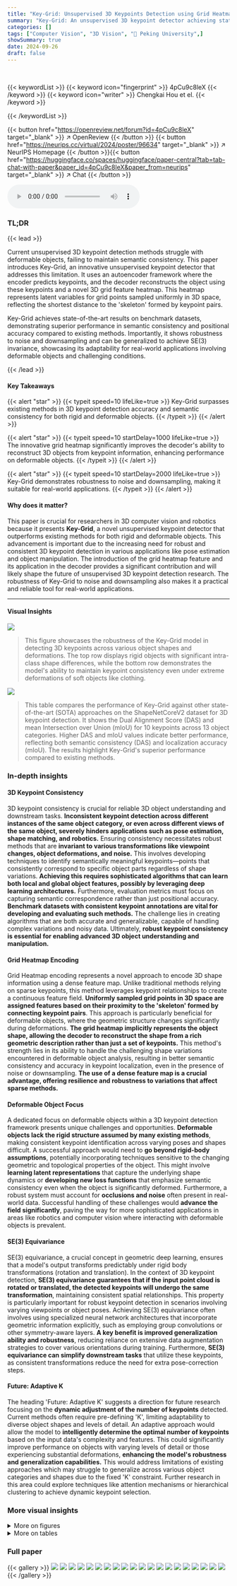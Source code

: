 ```yaml
---
title: "Key-Grid: Unsupervised 3D Keypoints Detection using Grid Heatmap Features"
summary: "Key-Grid: An unsupervised 3D keypoint detector achieving state-of-the-art semantic consistency and accuracy for both rigid and deformable objects using novel grid heatmap features."
categories: []
tags: ["Computer Vision", "3D Vision", "🏢 Peking University",]
showSummary: true
date: 2024-09-26
draft: false
---
```


<br>

{{< keywordList >}}
{{< keyword icon="fingerprint" >}} 4pCu9c8leX {{< /keyword >}}
{{< keyword icon="writer" >}} Chengkai Hou et el. {{< /keyword >}}
 
{{< /keywordList >}}

{{< button href="https://openreview.net/forum?id=4pCu9c8leX" target="_blank" >}}
↗ OpenReview
{{< /button >}}
{{< button href="https://neurips.cc/virtual/2024/poster/96634" target="_blank" >}}
↗ NeurIPS Homepage
{{< /button >}}{{< button href="https://huggingface.co/spaces/huggingface/paper-central?tab=tab-chat-with-paper&paper_id=4pCu9c8leX&paper_from=neurips" target="_blank" >}}
↗ Chat
{{< /button >}}



<audio controls>
    <source src="https://ai-paper-reviewer.com/4pCu9c8leX/podcast.wav" type="audio/wav">
    Your browser does not support the audio element.
</audio>


### TL;DR


{{< lead >}}

Current unsupervised 3D keypoint detection methods struggle with deformable objects, failing to maintain semantic consistency. This paper introduces Key-Grid, an innovative unsupervised keypoint detector that addresses this limitation.  It uses an autoencoder framework where the encoder predicts keypoints, and the decoder reconstructs the object using these keypoints and a novel 3D grid feature heatmap. This heatmap represents latent variables for grid points sampled uniformly in 3D space, reflecting the shortest distance to the 'skeleton' formed by keypoint pairs.

Key-Grid achieves state-of-the-art results on benchmark datasets, demonstrating superior performance in semantic consistency and positional accuracy compared to existing methods.  Importantly, it shows robustness to noise and downsampling and can be generalized to achieve SE(3) invariance, showcasing its adaptability for real-world applications involving deformable objects and challenging conditions.

{{< /lead >}}


#### Key Takeaways

{{< alert "star" >}}
{{< typeit speed=10 lifeLike=true >}} Key-Grid surpasses existing methods in 3D keypoint detection accuracy and semantic consistency for both rigid and deformable objects. {{< /typeit >}}
{{< /alert >}}

{{< alert "star" >}}
{{< typeit speed=10 startDelay=1000 lifeLike=true >}} The innovative grid heatmap significantly improves the decoder's ability to reconstruct 3D objects from keypoint information, enhancing performance on deformable objects. {{< /typeit >}}
{{< /alert >}}

{{< alert "star" >}}
{{< typeit speed=10 startDelay=2000 lifeLike=true >}} Key-Grid demonstrates robustness to noise and downsampling, making it suitable for real-world applications. {{< /typeit >}}
{{< /alert >}}

#### Why does it matter?
This paper is crucial for researchers in 3D computer vision and robotics because it presents **Key-Grid**, a novel unsupervised keypoint detector that outperforms existing methods for both rigid and deformable objects.  This advancement is important due to the increasing need for robust and consistent 3D keypoint detection in various applications like pose estimation and object manipulation.  The introduction of the grid heatmap feature and its application in the decoder provides a significant contribution and will likely shape the future of unsupervised 3D keypoint detection research.  The robustness of Key-Grid to noise and downsampling also makes it a practical and reliable tool for real-world applications.

------
#### Visual Insights



![](https://ai-paper-reviewer.com/4pCu9c8leX/figures_1_1.jpg)

> This figure showcases the robustness of the Key-Grid model in detecting 3D keypoints across various object shapes and deformations.  The top row displays rigid objects with significant intra-class shape differences, while the bottom row demonstrates the model's ability to maintain keypoint consistency even under extreme deformations of soft objects like clothing.





![](https://ai-paper-reviewer.com/4pCu9c8leX/tables_6_1.jpg)

> This table compares the performance of Key-Grid against other state-of-the-art (SOTA) approaches on the ShapeNetCoreV2 dataset for 3D keypoint detection.  It shows the Dual Alignment Score (DAS) and mean Intersection over Union (mIoU) for 10 keypoints across 13 object categories.  Higher DAS and mIoU values indicate better performance, reflecting both semantic consistency (DAS) and localization accuracy (mIoU).  The results highlight Key-Grid's superior performance compared to existing methods.





### In-depth insights


#### 3D Keypoint Consistency
3D keypoint consistency is crucial for reliable 3D object understanding and downstream tasks.  **Inconsistent keypoint detection across different instances of the same object category, or even across different views of the same object, severely hinders applications such as pose estimation, shape matching, and robotics.**  Ensuring consistency necessitates robust methods that are **invariant to various transformations like viewpoint changes, object deformations, and noise.**  This involves developing techniques to identify semantically meaningful keypoints—points that consistently correspond to specific object parts regardless of shape variations.  **Achieving this requires sophisticated algorithms that can learn both local and global object features, possibly by leveraging deep learning architectures.**  Furthermore, evaluation metrics must focus on capturing semantic correspondence rather than just positional accuracy.  **Benchmark datasets with consistent keypoint annotations are vital for developing and evaluating such methods.** The challenge lies in creating algorithms that are both accurate and generalizable, capable of handling complex variations and noisy data.  Ultimately, **robust keypoint consistency is essential for enabling advanced 3D object understanding and manipulation.**

#### Grid Heatmap Encoding
Grid Heatmap encoding represents a novel approach to encode 3D shape information using a dense feature map. Unlike traditional methods relying on sparse keypoints, this method leverages keypoint relationships to create a continuous feature field.  **Uniformly sampled grid points in 3D space are assigned features based on their proximity to the 'skeleton' formed by connecting keypoint pairs**. This approach is particularly beneficial for deformable objects, where the geometric structure changes significantly during deformations. **The grid heatmap implicitly represents the object shape, allowing the decoder to reconstruct the shape from a rich geometric description rather than just a set of keypoints.**  This method's strength lies in its ability to handle the challenging shape variations encountered in deformable object analysis, resulting in better semantic consistency and accuracy in keypoint localization, even in the presence of noise or downsampling.  **The use of a dense feature map is a crucial advantage, offering resilience and robustness to variations that affect sparse methods.**

#### Deformable Object Focus
A dedicated focus on deformable objects within a 3D keypoint detection framework presents unique challenges and opportunities.  **Deformable objects lack the rigid structure assumed by many existing methods**, making consistent keypoint identification across varying poses and shapes difficult.  A successful approach would need to **go beyond rigid-body assumptions**, potentially incorporating techniques sensitive to the changing geometric and topological properties of the object. This might involve **learning latent representations** that capture the underlying shape dynamics or **developing new loss functions** that emphasize semantic consistency even when the object is significantly deformed. Furthermore, a robust system must account for **occlusions and noise** often present in real-world data.  Successful handling of these challenges would **advance the field significantly**, paving the way for more sophisticated applications in areas like robotics and computer vision where interacting with deformable objects is prevalent.

#### SE(3) Equivariance
SE(3) equivariance, a crucial concept in geometric deep learning, ensures that a model's output transforms predictably under rigid body transformations (rotation and translation).  In the context of 3D keypoint detection, **SE(3) equivariance guarantees that if the input point cloud is rotated or translated, the detected keypoints will undergo the same transformation**, maintaining consistent spatial relationships.  This property is particularly important for robust keypoint detection in scenarios involving varying viewpoints or object poses.  Achieving SE(3) equivariance often involves using specialized neural network architectures that incorporate geometric information explicitly, such as employing group convolutions or other symmetry-aware layers.  **A key benefit is improved generalization ability and robustness**, reducing reliance on extensive data augmentation strategies to cover various orientations during training.  Furthermore, **SE(3) equivariance can simplify downstream tasks** that utilize these keypoints, as consistent transformations reduce the need for extra pose-correction steps.

#### Future: Adaptive K
The heading 'Future: Adaptive K' suggests a direction for future research focusing on the **dynamic adjustment of the number of keypoints** detected.  Current methods often require pre-defining 'K', limiting adaptability to diverse object shapes and levels of detail.  An adaptive approach would allow the model to **intelligently determine the optimal number of keypoints** based on the input data's complexity and features. This could significantly improve performance on objects with varying levels of detail or those experiencing substantial deformations, **enhancing the model's robustness and generalization capabilities.**  This would address limitations of existing approaches which may struggle to generalize across various object categories and shapes due to the fixed 'K' constraint.  Further research in this area could explore techniques like attention mechanisms or hierarchical clustering to achieve dynamic keypoint selection.


### More visual insights

<details>
<summary>More on figures
</summary>


![](https://ai-paper-reviewer.com/4pCu9c8leX/figures_3_1.jpg)

> This figure illustrates the overall architecture of the Key-Grid model. The encoder uses PointNet++ to predict keypoints and their corresponding weights, while the decoder utilizes these keypoints and their associated features to reconstruct the 3D point cloud.  The key innovation is the use of a grid heatmap, which encodes the keypoint relationships in a dense 3D feature map that helps the decoder reconstruct the shape, especially when dealing with deformable objects.


![](https://ai-paper-reviewer.com/4pCu9c8leX/figures_4_1.jpg)

> The figure illustrates the concept of using maximum distance instead of minimum distance to compute features in the grid heatmap. It highlights that using minimum distance may not effectively distinguish between points inside and outside an object, whereas maximum distance provides a clearer distinction.  Specifically, it shows that the minimum distance between a grid point (p1) inside the pants and the skeleton is the same as that between a grid point (p0) outside the pants and the skeleton. However, using maximum distance, the value for p1 is less than the value for p0, clearly differentiating their positions relative to the object.


![](https://ai-paper-reviewer.com/4pCu9c8leX/figures_7_1.jpg)

> This figure compares the performance of four different keypoint detection methods (KD, SM, SC3K, and Key-Grid) on two clothing items (Hat and Long Pant) undergoing dropping and dragging deformations.  The images show the detected keypoints on the objects at various stages of deformation. Lines connect corresponding keypoints across different deformation stages to highlight their movement and preservation of semantic meaning.


![](https://ai-paper-reviewer.com/4pCu9c8leX/figures_8_1.jpg)

> This figure visualizes keypoint detection results on folded clothes using different methods, including Key-Grid, Skeleton Merger (SM), KeypointDeformer (KD), and SC3K.  Subfigures (a) and (b) compare the keypoint locations across methods during a folding deformation.  (c) shows a comparison of the grid heatmap and skeleton structure representations used by Key-Grid and SM, respectively. Finally, (d) displays keypoint detection on more complex datasets (DeepFashion3D V2 and SUN3D).


![](https://ai-paper-reviewer.com/4pCu9c8leX/figures_8_2.jpg)

> This figure demonstrates the robustness of the Key-Grid model to various types of noise and data corruptions.  Subfigures (a) and (b) show the Dual Alignment Score (DAS) results under increasing levels of Gaussian noise and downsampling, respectively.  Subfigure (c) shows visualizations illustrating the keypoint detection performance under these conditions. Subfigure (d) shows the results of SE(3)-equivariant keypoints. Subfigure (e) visualizes the impact of occlusions, outliers, and different viewpoints.


![](https://ai-paper-reviewer.com/4pCu9c8leX/figures_14_1.jpg)

> This figure shows the results of Key-Grid's keypoint detection on folded pants with varying numbers of keypoints (6, 8, 10, and 12). Each row displays the detected keypoints on multiple instances of folded pants, demonstrating that the keypoints consistently locate at semantically meaningful positions across different folding configurations.  The consistent keypoint positions, even with shape variations, showcase the method's robustness and ability to capture meaningful structural information about deformable objects.


![](https://ai-paper-reviewer.com/4pCu9c8leX/figures_15_1.jpg)

> This figure visualizes the results of an ablation study conducted on a folded pants dataset.  The study investigated the impact of removing different components of the Key-Grid model, such as encoder information, grid heatmap, similarity loss, and farthest point keypoint loss. Each row shows the keypoint detection results when one component was removed, demonstrating the importance of each part in achieving accurate and consistent keypoint localization.


![](https://ai-paper-reviewer.com/4pCu9c8leX/figures_15_2.jpg)

> This figure shows the robustness of Key-Grid to Gaussian noise. Four visualizations are presented, each showing the detected keypoints on a point cloud with increasing levels of added Gaussian noise (Noise 0.00, Noise 0.02, Noise 0.04, Noise 0.08).  Noise 0.00 represents the original point cloud without added noise. The keypoints maintain their positions despite the presence of increasing noise, illustrating the algorithm's robustness.


![](https://ai-paper-reviewer.com/4pCu9c8leX/figures_16_1.jpg)

> This figure demonstrates the robustness of Key-Grid to downsampling.  It shows the detected keypoints on a folded pant point cloud downsampled to 1024, 512, and 128 points.  The keypoints maintain reasonable accuracy and consistency even with significant reduction in the number of points.


![](https://ai-paper-reviewer.com/4pCu9c8leX/figures_16_2.jpg)

> This figure showcases the robustness of the Key-Grid model in detecting 3D keypoints across various shape variations and deformations.  The top row shows examples of rigid-body objects from the ShapeNetCoreV2 dataset, demonstrating consistent keypoint detection despite significant shape differences within the same object category. The bottom row displays examples of deformable objects from the ClothesNet dataset, highlighting the model's ability to maintain semantic consistency even with significant deformations. The consistent keypoint locations across different poses illustrate the method's effectiveness.


![](https://ai-paper-reviewer.com/4pCu9c8leX/figures_17_1.jpg)

> This figure compares the keypoint detection results of the Skeleton Merger (SM) method and the proposed Key-Grid method on four different categories of objects from the ShapeNetCoreV2 dataset: Bed, Guitar, Car, and Motorcycle.  Each category shows four different instances or viewpoints of the object, demonstrating the ability of each method to locate keypoints consistently across variations in shape and orientation. The colored spheres represent the detected keypoints. By comparing the keypoint locations across both methods for each object, one can visually assess the accuracy and consistency of each keypoint detection approach on rigid objects.


![](https://ai-paper-reviewer.com/4pCu9c8leX/figures_17_2.jpg)

> This figure shows examples of 3D keypoint detection results obtained using the proposed Key-Grid method.  The top row demonstrates the method's ability to maintain consistent keypoint locations across various poses of rigid objects (ShapeNetCoreV2 dataset). The bottom row showcases the method's robustness in handling significant deformations of soft objects (ClothesNet dataset), highlighting the preservation of semantic keypoint consistency even under drastic shape changes.


![](https://ai-paper-reviewer.com/4pCu9c8leX/figures_18_1.jpg)

> This figure compares the keypoint detection results of Skeleton Merger (SM) and Key-Grid on deformable objects from the ClothesNet dataset.  The left column shows results using SM, and the right column shows results using Key-Grid.  Both methods are shown for 'Long Dress', 'Tie', and 'Vest' categories under 'drop' and 'drag' deformations.  Lines connect corresponding keypoints across different deformation stages to illustrate their consistency (or lack thereof). The figure highlights Key-Grid's superior performance in maintaining keypoint semantic consistency during significant shape changes.


</details>




<details>
<summary>More on tables
</summary>


![](https://ai-paper-reviewer.com/4pCu9c8leX/tables_6_2.jpg)
> This table compares the performance of Key-Grid against other state-of-the-art (SOTA) methods on the ClothesNet dataset, focusing on the Dual Alignment Score (DAS) metric for 8 keypoints.  It shows the DAS for 13 clothing categories under two types of deformation: dropping and dragging.  Higher DAS values indicate better performance in maintaining semantic consistency of keypoints during deformation.

![](https://ai-paper-reviewer.com/4pCu9c8leX/tables_6_3.jpg)
> This table compares the mean Intersection over Union (mIoU) scores achieved by Key-Grid and several supervised keypoint detection methods on the KeypointNet dataset.  The mIoU metric evaluates the accuracy of keypoint localization.  The table shows the performance for three specific categories of objects (Airplane, Chair, Car) and an average across these categories.

![](https://ai-paper-reviewer.com/4pCu9c8leX/tables_7_1.jpg)
> This table compares the performance of Key-Grid and other methods on the ClothesNet dataset for folded clothes, under both normal placement and SE(3) transformation.  It shows the Dual Alignment Score (DAS) for each method, indicating the semantic consistency of detected keypoints. The results demonstrate that Key-Grid achieves significantly higher DAS values compared to other methods, particularly in cases of significant deformations like folding, highlighting its robustness to shape changes and its ability to maintain semantic consistency of keypoints even under SE(3) transformations.

![](https://ai-paper-reviewer.com/4pCu9c8leX/tables_9_1.jpg)
> This table presents the results of an ablation study conducted to evaluate the impact of different components of the Key-Grid model on its performance.  The study examines the contribution of the encoder information, grid heatmap, similarity loss, and farthest point loss.  Results are shown as DAS scores (Dual Alignment Score) for the ShapeNetCoreV2 and ClothesNet datasets, and for different categories within each dataset (Airplane, Chair, Folded Shirt, Folded Pant). The table helps to demonstrate which component contributes most significantly to the model’s accuracy in keypoint detection.

![](https://ai-paper-reviewer.com/4pCu9c8leX/tables_13_1.jpg)
> This table compares the performance of the proposed Key-Grid model against three state-of-the-art (SOTA) methods (KD, SM, SC3K) on the ShapeNetCoreV2 dataset.  The evaluation metrics used are Dual Alignment Score (DAS) and mean Intersection over Union (mIoU).  DAS measures the semantic consistency of detected keypoints, while mIoU assesses the accuracy of keypoint localization. The table shows that Key-Grid achieves superior performance in both metrics compared to the SOTA methods.

</details>




### Full paper

{{< gallery >}}
<img src="https://ai-paper-reviewer.com/4pCu9c8leX/1.png" class="grid-w50 md:grid-w33 xl:grid-w25" />
<img src="https://ai-paper-reviewer.com/4pCu9c8leX/2.png" class="grid-w50 md:grid-w33 xl:grid-w25" />
<img src="https://ai-paper-reviewer.com/4pCu9c8leX/3.png" class="grid-w50 md:grid-w33 xl:grid-w25" />
<img src="https://ai-paper-reviewer.com/4pCu9c8leX/4.png" class="grid-w50 md:grid-w33 xl:grid-w25" />
<img src="https://ai-paper-reviewer.com/4pCu9c8leX/5.png" class="grid-w50 md:grid-w33 xl:grid-w25" />
<img src="https://ai-paper-reviewer.com/4pCu9c8leX/6.png" class="grid-w50 md:grid-w33 xl:grid-w25" />
<img src="https://ai-paper-reviewer.com/4pCu9c8leX/7.png" class="grid-w50 md:grid-w33 xl:grid-w25" />
<img src="https://ai-paper-reviewer.com/4pCu9c8leX/8.png" class="grid-w50 md:grid-w33 xl:grid-w25" />
<img src="https://ai-paper-reviewer.com/4pCu9c8leX/9.png" class="grid-w50 md:grid-w33 xl:grid-w25" />
<img src="https://ai-paper-reviewer.com/4pCu9c8leX/10.png" class="grid-w50 md:grid-w33 xl:grid-w25" />
<img src="https://ai-paper-reviewer.com/4pCu9c8leX/11.png" class="grid-w50 md:grid-w33 xl:grid-w25" />
<img src="https://ai-paper-reviewer.com/4pCu9c8leX/12.png" class="grid-w50 md:grid-w33 xl:grid-w25" />
<img src="https://ai-paper-reviewer.com/4pCu9c8leX/13.png" class="grid-w50 md:grid-w33 xl:grid-w25" />
<img src="https://ai-paper-reviewer.com/4pCu9c8leX/14.png" class="grid-w50 md:grid-w33 xl:grid-w25" />
<img src="https://ai-paper-reviewer.com/4pCu9c8leX/15.png" class="grid-w50 md:grid-w33 xl:grid-w25" />
<img src="https://ai-paper-reviewer.com/4pCu9c8leX/16.png" class="grid-w50 md:grid-w33 xl:grid-w25" />
<img src="https://ai-paper-reviewer.com/4pCu9c8leX/17.png" class="grid-w50 md:grid-w33 xl:grid-w25" />
<img src="https://ai-paper-reviewer.com/4pCu9c8leX/18.png" class="grid-w50 md:grid-w33 xl:grid-w25" />
<img src="https://ai-paper-reviewer.com/4pCu9c8leX/19.png" class="grid-w50 md:grid-w33 xl:grid-w25" />
<img src="https://ai-paper-reviewer.com/4pCu9c8leX/20.png" class="grid-w50 md:grid-w33 xl:grid-w25" />
{{< /gallery >}}